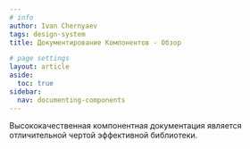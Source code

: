 ```yaml
---
# info
author: Ivan Chernyaev
tags: design-system
title: Документирование Компонентов - Обзор

# page settings
layout: article
aside:
  toc: true
sidebar:
  nav: documenting-components
---
```


Высококачественная компонентная документация является отличительной чертой эффективной библиотеки. 
